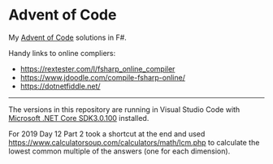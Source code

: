 # Advent of Code

My [Advent of Code](https://adventofcode.com/) solutions in F#.


Handy links to online compliers:

- https://rextester.com/l/fsharp_online_compiler
- https://www.jdoodle.com/compile-fsharp-online/
- https://dotnetfiddle.net/


----

The versions in this repository are running in Visual Studio Code with [Microsoft .NET Core SDK3.0.100](https://dotnet.microsoft.com/download) installed.


For 2019 Day 12 Part 2 took a shortcut at the end and used https://www.calculatorsoup.com/calculators/math/lcm.php to calculate the lowest common multiple of the answers (one for each dimension).